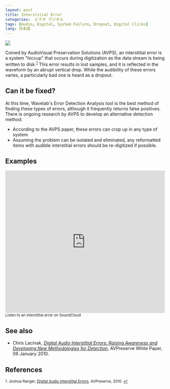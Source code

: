 ```yaml
---
layout: post
title: Interstitial Error
categories:  ビデオ デジタル
tags: [Audio, Digital, System Failure, Dropout, Digital Clicks]
lang: 日本語
---
```


<img src="{{ site.baseurl }}/images/Interstitial_Error.jpg">

Coined by AudioVisual Preservation Solutions (AVPS), an interstitial error is a system "hiccup" that occurs during digitization as the data stream is being written to disk.<sup><a href="#fn1" id="ref1">1</a></sup> This error results in lost samples, and it is reflected in the waveform by an abrupt vertical drop. While the audibility of these errors varies, a particularly bad one is heard as a dropout.

## Can it be fixed?

At this time, Wavelab's Error Detection Analysis tool is the best method of finding these types of errors, although it frequently returns false positives. There is ongoing research by AVPS to develop an alternative detection method.

* According to the AVPS paper, these errors can crop up in any type of system
* Assuming the problem can be isolated and eliminated, any reformatted items with audible interstitial errors should be re-digitized if possible.

## Examples

<iframe width="100%" height="450" scrolling="no" frameborder="no" src="https://w.soundcloud.com/player/?url=https%3A//api.soundcloud.com/tracks/96928848&amp;auto_play=false&amp;hide_related=false&amp;show_comments=true&amp;show_user=true&amp;show_reposts=false&amp;visual=true"></iframe><sub>Listen to an interstitial error on SoundCloud</sub>

## See also

* Chris Lacinak, [_Digital Audio Interstitial Errors:
Raising Awareness and Developing New Methodologies for Detection_](http://www.avpreserve.com/wp-content/uploads/2010/01/Digital_Audio_Interstitial_Errors.pdf), AVPreserve White Paper, 06 January 2010.

## References

<sup id="fn1">1. Joshua Ranger, [Digital Audio Interstitial Errors](http://www.avpreserve.com/blog/digital-audio-interstitial-errors/), AVPreserve, 2010. <a href="#ref1" title="Jump back to footnote 1 in the text.">↩</a></sup>  
